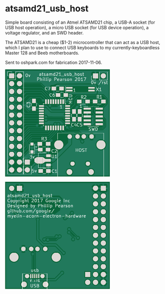 atsamd21_usb_host
==================

Simple board consisting of an Atmel ATSAMD21 chip, a USB-A socket (for USB host
operation), a micro USB socket (for USB device operation), a voltage regulator,
and an SWD header.

The ATSAMD21 is a cheap ($1-2) microcontroller that can act as a USB host, which
I plan to use to connect USB keyboards to my currently-keyboardless Master 128
and Beeb motherboards.

Sent to oshpark.com for fabrication 2017-11-06.

![PCB front](pcb/pcb-front.png)

![PCB back](pcb/pcb-back.png)

